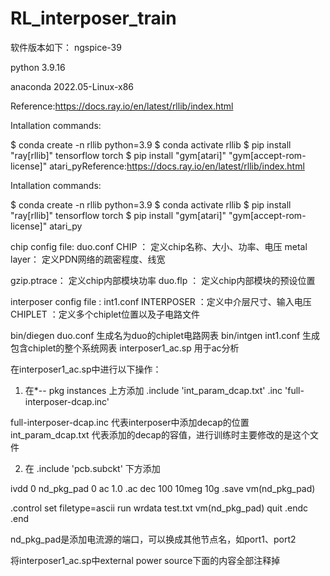 # RL_interposer_train

软件版本如下：
ngspice-39

python 3.9.16

anaconda   2022.05-Linux-x86


Reference:https://docs.ray.io/en/latest/rllib/index.html

Intallation commands:

$ conda create -n rllib python=3.9
$ conda activate rllib
$ pip install "ray[rllib]" tensorflow torch
$ pip install "gym[atari]" "gym[accept-rom-license]" atari_pyReference:https://docs.ray.io/en/latest/rllib/index.html

Intallation commands:

$ conda create -n rllib python=3.9
$ conda activate rllib
$ pip install "ray[rllib]" tensorflow torch
$ pip install "gym[atari]" "gym[accept-rom-license]" atari_py








chip config file: duo.conf
CHIP       ： 定义chip名称、大小、功率、电压
metal layer： 定义PDN网络的疏密程度、线宽

gzip.ptrace：  定义chip内部模块功率
duo.flp    ： 定义chip内部模块的预设位置


interposer config file : int1.conf
INTERPOSER  ：定义中介层尺寸、输入电压
CHIPLET	    ：定义多个chiplet位置以及子电路文件

bin/diegen duo.conf   生成名为duo的chiplet电路网表
bin/intgen int1.conf  生成包含chiplet的整个系统网表
interposer1_ac.sp     用于ac分析


在interposer1_ac.sp中进行以下操作：
1.  在*-- pkg instances 上方添加 
.include 'int_param_dcap.txt'
.inc 'full-interposer-dcap.inc'

full-interposer-dcap.inc 代表interposer中添加decap的位置
int_param_dcap.txt	代表添加的decap的容值，进行训练时主要修改的是这个文件


2.  在 .include 'pcb.subckt' 下方添加

ivdd 0 nd_pkg_pad 0 ac 1.0
.ac dec 100 10meg 10g
.save vm(nd_pkg_pad)

.control
set filetype=ascii
run
wrdata test.txt vm(nd_pkg_pad)
quit
.endc
.end

nd_pkg_pad是添加电流源的端口，可以换成其他节点名，如port1、port2


将interposer1_ac.sp中external power source下面的内容全部注释掉
